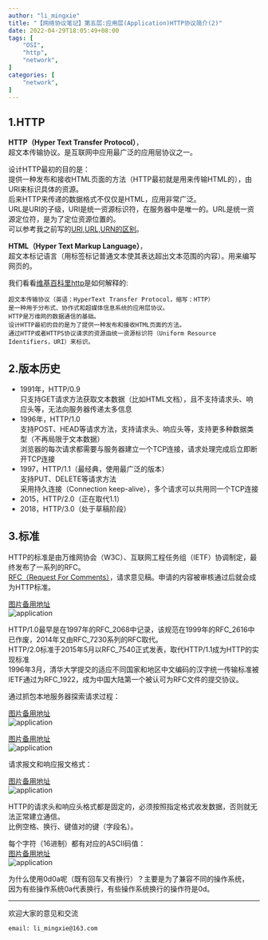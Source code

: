 ```yaml
---
author: "li_mingxie"
title: "【网络协议笔记】第五层:应用层(Application)HTTP协议简介(2)"
date: 2022-04-29T18:05:49+08:00
tags: [
    "OSI",
    "http",
    "network",
]
categories: [
    "network",
]
---
```


## 1.HTTP

**HTTP（Hyper Text Transfer Protocol）**，  
超文本传输协议。是互联网中应用最广泛的应用层协议之一。

设计HTTP最初的目的是：  
提供一种发布和接收HTML页面的方法（HTTP最初就是用来传输HTML的），由URI来标识具体的资源。  
后来HTTP来传递的数据格式不仅仅是HTML，应用非常广泛。  
URL是URI的子级，URI是统一资源标识符，在服务器中是唯一的。URL是统一资源定位符，是为了定位资源位置的。  
可以参考我之前写的[URI,URL,URN的区别](https://limingxie.github.io/basic/uri_url_urn/)。

**HTML（Hyper Text Markup Language）**，  
超文本标记语言（用标签标记普通文本使其表达超出文本范围的内容）。用来编写网页的。  

我们看看[维基百科里http](https://zh.wikipedia.org/wiki/%E8%B6%85%E6%96%87%E6%9C%AC%E4%BC%A0%E8%BE%93%E5%8D%8F%E8%AE%AE)是如何解释的:  

```
超文本传输协议（英语：HyperText Transfer Protocol，缩写：HTTP）  
是一种用于分布式、协作式和超媒体信息系统的应用层协议。  
HTTP是万维网的数据通信的基础。
设计HTTP最初的目的是为了提供一种发布和接收HTML页面的方法。  
通过HTTP或者HTTPS协议请求的资源由统一资源标识符（Uniform Resource Identifiers，URI）来标识。
```

## 2.版本历史

* 1991年，HTTP/0.9  
只支持GET请求方法获取文本数据（比如HTML文档），且不支持请求头、响应头等，无法向服务器传递太多信息  
* 1996年，HTTP/1.0  
支持POST、HEAD等请求方法，支持请求头、响应头等，支持更多种数据类型（不再局限于文本数据）  
浏览器的每次请求都需要与服务器建立一个TCP连接，请求处理完成后立即断开TCP连接  
* 1997，HTTP/1.1（最经典，使用最广泛的版本）  
支持PUT、DELETE等请求方法  
采用持久连接（Connection keep-alive），多个请求可以共用同一个TCP连接  
* 2015，HTTP/2.0（正在取代1.1）  
* 2018，HTTP/3.0（处于草稿阶段）  

## 3.标准

HTTP的标准是由万维网协会（W3C）、互联网工程任务组（IETF）协调制定，最终发布了一系列的RFC。  
[RFC（Request For Comments）](https://www.rfc-editor.org/standards)，请求意见稿。申请的内容被审核通过后就会成为HTTP标准。  

[图片备用地址](https://limingxie.github.io/images/network/application/application_05.png)  
![application](https://mingxie-blog.oss-cn-beijing.aliyuncs.com/image/network/application/application_05.png?x-oss-process=image/resize,w_800,m_lfit)  

HTTP/1.0最早是在1997年的RFC_2068中记录，该规范在1999年的RFC_2616中已作废，2014年又由RFC_7230系列的RFC取代。  
HTTP/2.0标准于2015年5月以RFC_7540正式发表，取代HTTP/1.1成为HTTP的实现标准  
1996年3月，清华大学提交的适应不同国家和地区中文编码的汉字统一传输标准被IETF通过为RFC_1922，成为中国大陆第一个被认可为RFC文件的提交协议。  

通过抓包本地服务器探索请求过程：

[图片备用地址](https://limingxie.github.io/images/network/application/application_06.png)  
![application](https://mingxie-blog.oss-cn-beijing.aliyuncs.com/image/network/application/application_06.png?x-oss-process=image/resize,w_800,m_lfit)  

[图片备用地址](https://limingxie.github.io/images/network/application/application_07.png)  
![application](https://mingxie-blog.oss-cn-beijing.aliyuncs.com/image/network/application/application_07.png?x-oss-process=image/resize,w_800,m_lfit)  

请求报文和响应报文格式：  

[图片备用地址](https://limingxie.github.io/images/network/application/application_08.png)  
![application](https://mingxie-blog.oss-cn-beijing.aliyuncs.com/image/network/application/application_08.png?x-oss-process=image/resize,w_800,m_lfit)  

HTTP的请求头和响应头格式都是固定的，必须按照指定格式收发数据，否则就无法正常建立通信。  
比例空格、换行、键值对的键（字段名）。  

每个字符（16进制）都有对应的ASCII码值：  
[图片备用地址](https://limingxie.github.io/images/network/application/application_11.png)  
![application](https://mingxie-blog.oss-cn-beijing.aliyuncs.com/image/network/application/application_11.png?x-oss-process=image/resize,w_800,m_lfit)  

为什么使用0d0a呢（既有回车又有换行）？主要是为了兼容不同的操作系统，  
因为有些操作系统0a代表换行，有些操作系统换行的操作符是0d。  

----------------------------------------------
欢迎大家的意见和交流

`email: li_mingxie@163.com`
